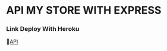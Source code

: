 # API MY STORE WITH EXPRESS

### Link Deploy With Heroku

🚀[API](https://warm-mesa-84265.herokuapp.com/api/v1/products)
